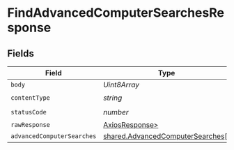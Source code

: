 # FindAdvancedComputerSearchesResponse


## Fields

| Field                                                                                | Type                                                                                 | Required                                                                             | Description                                                                          |
| ------------------------------------------------------------------------------------ | ------------------------------------------------------------------------------------ | ------------------------------------------------------------------------------------ | ------------------------------------------------------------------------------------ |
| `body`                                                                               | *Uint8Array*                                                                         | :heavy_minus_sign:                                                                   | N/A                                                                                  |
| `contentType`                                                                        | *string*                                                                             | :heavy_check_mark:                                                                   | N/A                                                                                  |
| `statusCode`                                                                         | *number*                                                                             | :heavy_check_mark:                                                                   | N/A                                                                                  |
| `rawResponse`                                                                        | [AxiosResponse>](https://axios-http.com/docs/res_schema)                             | :heavy_minus_sign:                                                                   | N/A                                                                                  |
| `advancedComputerSearches`                                                           | [shared.AdvancedComputerSearches](../../models/shared/advancedcomputersearches.md)[] | :heavy_minus_sign:                                                                   | OK                                                                                   |